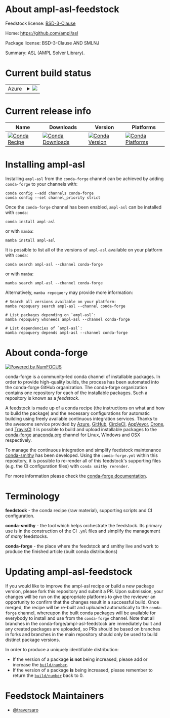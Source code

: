 About ampl-asl-feedstock
========================

Feedstock license: [BSD-3-Clause](https://github.com/conda-forge/ampl-asl-feedstock/blob/main/LICENSE.txt)

Home: https://github.com/ampl/asl

Package license: BSD-3-Clause AND SMLNJ

Summary: ASL (AMPL Solver Library).

Current build status
====================


<table>
    
  <tr>
    <td>Azure</td>
    <td>
      <details>
        <summary>
          <a href="https://dev.azure.com/conda-forge/feedstock-builds/_build/latest?definitionId=24016&branchName=main">
            <img src="https://dev.azure.com/conda-forge/feedstock-builds/_apis/build/status/ampl-asl-feedstock?branchName=main">
          </a>
        </summary>
        <table>
          <thead><tr><th>Variant</th><th>Status</th></tr></thead>
          <tbody><tr>
              <td>linux_64</td>
              <td>
                <a href="https://dev.azure.com/conda-forge/feedstock-builds/_build/latest?definitionId=24016&branchName=main">
                  <img src="https://dev.azure.com/conda-forge/feedstock-builds/_apis/build/status/ampl-asl-feedstock?branchName=main&jobName=linux&configuration=linux%20linux_64_" alt="variant">
                </a>
              </td>
            </tr><tr>
              <td>osx_64</td>
              <td>
                <a href="https://dev.azure.com/conda-forge/feedstock-builds/_build/latest?definitionId=24016&branchName=main">
                  <img src="https://dev.azure.com/conda-forge/feedstock-builds/_apis/build/status/ampl-asl-feedstock?branchName=main&jobName=osx&configuration=osx%20osx_64_" alt="variant">
                </a>
              </td>
            </tr><tr>
              <td>win_64</td>
              <td>
                <a href="https://dev.azure.com/conda-forge/feedstock-builds/_build/latest?definitionId=24016&branchName=main">
                  <img src="https://dev.azure.com/conda-forge/feedstock-builds/_apis/build/status/ampl-asl-feedstock?branchName=main&jobName=win&configuration=win%20win_64_" alt="variant">
                </a>
              </td>
            </tr>
          </tbody>
        </table>
      </details>
    </td>
  </tr>
</table>

Current release info
====================

| Name | Downloads | Version | Platforms |
| --- | --- | --- | --- |
| [![Conda Recipe](https://img.shields.io/badge/recipe-ampl--asl-green.svg)](https://anaconda.org/conda-forge/ampl-asl) | [![Conda Downloads](https://img.shields.io/conda/dn/conda-forge/ampl-asl.svg)](https://anaconda.org/conda-forge/ampl-asl) | [![Conda Version](https://img.shields.io/conda/vn/conda-forge/ampl-asl.svg)](https://anaconda.org/conda-forge/ampl-asl) | [![Conda Platforms](https://img.shields.io/conda/pn/conda-forge/ampl-asl.svg)](https://anaconda.org/conda-forge/ampl-asl) |

Installing ampl-asl
===================

Installing `ampl-asl` from the `conda-forge` channel can be achieved by adding `conda-forge` to your channels with:

```
conda config --add channels conda-forge
conda config --set channel_priority strict
```

Once the `conda-forge` channel has been enabled, `ampl-asl` can be installed with `conda`:

```
conda install ampl-asl
```

or with `mamba`:

```
mamba install ampl-asl
```

It is possible to list all of the versions of `ampl-asl` available on your platform with `conda`:

```
conda search ampl-asl --channel conda-forge
```

or with `mamba`:

```
mamba search ampl-asl --channel conda-forge
```

Alternatively, `mamba repoquery` may provide more information:

```
# Search all versions available on your platform:
mamba repoquery search ampl-asl --channel conda-forge

# List packages depending on `ampl-asl`:
mamba repoquery whoneeds ampl-asl --channel conda-forge

# List dependencies of `ampl-asl`:
mamba repoquery depends ampl-asl --channel conda-forge
```


About conda-forge
=================

[![Powered by
NumFOCUS](https://img.shields.io/badge/powered%20by-NumFOCUS-orange.svg?style=flat&colorA=E1523D&colorB=007D8A)](https://numfocus.org)

conda-forge is a community-led conda channel of installable packages.
In order to provide high-quality builds, the process has been automated into the
conda-forge GitHub organization. The conda-forge organization contains one repository
for each of the installable packages. Such a repository is known as a *feedstock*.

A feedstock is made up of a conda recipe (the instructions on what and how to build
the package) and the necessary configurations for automatic building using freely
available continuous integration services. Thanks to the awesome service provided by
[Azure](https://azure.microsoft.com/en-us/services/devops/), [GitHub](https://github.com/),
[CircleCI](https://circleci.com/), [AppVeyor](https://www.appveyor.com/),
[Drone](https://cloud.drone.io/welcome), and [TravisCI](https://travis-ci.com/)
it is possible to build and upload installable packages to the
[conda-forge](https://anaconda.org/conda-forge) [anaconda.org](https://anaconda.org/)
channel for Linux, Windows and OSX respectively.

To manage the continuous integration and simplify feedstock maintenance
[conda-smithy](https://github.com/conda-forge/conda-smithy) has been developed.
Using the ``conda-forge.yml`` within this repository, it is possible to re-render all of
this feedstock's supporting files (e.g. the CI configuration files) with ``conda smithy rerender``.

For more information please check the [conda-forge documentation](https://conda-forge.org/docs/).

Terminology
===========

**feedstock** - the conda recipe (raw material), supporting scripts and CI configuration.

**conda-smithy** - the tool which helps orchestrate the feedstock.
                   Its primary use is in the construction of the CI ``.yml`` files
                   and simplify the management of *many* feedstocks.

**conda-forge** - the place where the feedstock and smithy live and work to
                  produce the finished article (built conda distributions)


Updating ampl-asl-feedstock
===========================

If you would like to improve the ampl-asl recipe or build a new
package version, please fork this repository and submit a PR. Upon submission,
your changes will be run on the appropriate platforms to give the reviewer an
opportunity to confirm that the changes result in a successful build. Once
merged, the recipe will be re-built and uploaded automatically to the
`conda-forge` channel, whereupon the built conda packages will be available for
everybody to install and use from the `conda-forge` channel.
Note that all branches in the conda-forge/ampl-asl-feedstock are
immediately built and any created packages are uploaded, so PRs should be based
on branches in forks and branches in the main repository should only be used to
build distinct package versions.

In order to produce a uniquely identifiable distribution:
 * If the version of a package **is not** being increased, please add or increase
   the [``build/number``](https://docs.conda.io/projects/conda-build/en/latest/resources/define-metadata.html#build-number-and-string).
 * If the version of a package **is** being increased, please remember to return
   the [``build/number``](https://docs.conda.io/projects/conda-build/en/latest/resources/define-metadata.html#build-number-and-string)
   back to 0.

Feedstock Maintainers
=====================

* [@traversaro](https://github.com/traversaro/)

